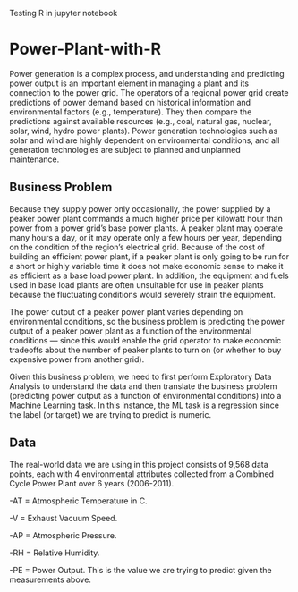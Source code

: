 Testing R in jupyter notebook

# Power-Plant-with-R

Power generation is a complex process, and understanding and predicting power output is an important element in managing a plant and its connection to the power grid. The operators of a regional power grid create predictions of power demand based on historical information and environmental factors (e.g., temperature). They then compare the predictions against available resources (e.g., coal, natural gas, nuclear, solar, wind, hydro power plants). Power generation technologies such as solar and wind are highly dependent on environmental conditions, and all generation technologies are subject to planned and unplanned maintenance.

## Business Problem

Because they supply power only occasionally, the power supplied by a peaker power plant commands a much higher price per kilowatt hour than power from a power grid’s base power plants. A peaker plant may operate many hours a day, or it may operate only a few hours per year, depending on the condition of the region’s electrical grid. Because of the cost of building an efficient power plant, if a peaker plant is only going to be run for a short or highly variable time it does not make economic sense to make it as efficient as a base load power plant. In addition, the equipment and fuels used in base load plants are often unsuitable for use in peaker plants because the fluctuating conditions would severely strain the equipment.

The power output of a peaker power plant varies depending on environmental conditions, so the business problem is predicting the power output of a peaker power plant as a function of the environmental conditions — since this would enable the grid operator to make economic tradeoffs about the number of peaker plants to turn on (or whether to buy expensive power from another grid).

Given this business problem, we need to first perform Exploratory Data Analysis to understand the data and then translate the business problem (predicting power output as a function of environmental conditions) into a Machine Learning task. In this instance, the ML task is a regression since the label (or target) we are trying to predict is numeric.

## Data

The real-world data we are using in this project consists of 9,568 data points, each with 4 environmental attributes collected from a Combined Cycle Power Plant over 6 years (2006-2011).

-AT = Atmospheric Temperature in C.

-V = Exhaust Vacuum Speed.

-AP = Atmospheric Pressure.

-RH = Relative Humidity.

-PE = Power Output. This is the value we are trying to predict given the measurements above.
